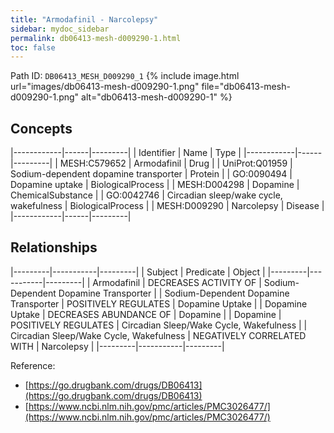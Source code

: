```yaml
---
title: "Armodafinil - Narcolepsy"
sidebar: mydoc_sidebar
permalink: db06413-mesh-d009290-1.html
toc: false 
---
```



Path ID: `DB06413_MESH_D009290_1`
{% include image.html url="images/db06413-mesh-d009290-1.png" file="db06413-mesh-d009290-1.png" alt="db06413-mesh-d009290-1" %}

## Concepts

|------------|------|---------|
| Identifier | Name | Type    |
|------------|------|---------|
| MESH:C579652 | Armodafinil | Drug |
| UniProt:Q01959 | Sodium-dependent dopamine transporter | Protein |
| GO:0090494 | Dopamine uptake | BiologicalProcess |
| MESH:D004298 | Dopamine | ChemicalSubstance |
| GO:0042746 | Circadian sleep/wake cycle, wakefulness | BiologicalProcess |
| MESH:D009290 | Narcolepsy | Disease |
|------------|------|---------|

## Relationships

|---------|-----------|---------|
| Subject | Predicate | Object  |
|---------|-----------|---------|
| Armodafinil | DECREASES ACTIVITY OF | Sodium-Dependent Dopamine Transporter |
| Sodium-Dependent Dopamine Transporter | POSITIVELY REGULATES | Dopamine Uptake |
| Dopamine Uptake | DECREASES ABUNDANCE OF | Dopamine |
| Dopamine | POSITIVELY REGULATES | Circadian Sleep/Wake Cycle, Wakefulness |
| Circadian Sleep/Wake Cycle, Wakefulness | NEGATIVELY CORRELATED WITH | Narcolepsy |
|---------|-----------|---------|

Reference: 
  - [https://go.drugbank.com/drugs/DB06413](https://go.drugbank.com/drugs/DB06413)
  - [https://www.ncbi.nlm.nih.gov/pmc/articles/PMC3026477/](https://www.ncbi.nlm.nih.gov/pmc/articles/PMC3026477/)
